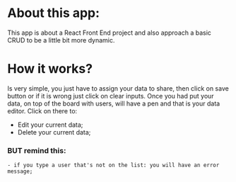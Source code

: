 # About this app:

 This app is about a React Front End project and also approach a basic CRUD to be a little bit more dynamic.

 # How it works?

   Is very simple, you just have to assign your data to share, then click on save button or if it is wrong just click on clear inputs.
   Once you had put your data, on top of the board with users, will have a pen and that is your data editor. Click on there to:
   
   - Edit your current data;
   - Delete your current data;

### BUT remind this:
    - if you type a user that's not on the list: you will have an error message;
